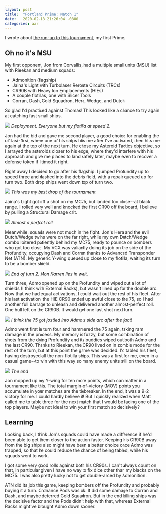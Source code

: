 ```yaml
---
layout: post
title:  "Portland Prime: Match 1"
date:   2020-02-18 21:26:04 -0800
categories: aar
---
```


I wrote about [the run-up to this tournament]({{site.baseurl}}/aar/2020/02/18/portland-prime.html), my first Prime.

## Oh no it's MSU

My first opponent, Jon from Corvallis, had a multiple small units (MSU) list with Rieekan and medium squads:
- Admonition (flagship)
- Jaina's Light with Turbolaser Reroute Circuits (TRCs)
- CR90B with Heavy Ion Emplacements (HIEs)
- A couple flotillas, one with Slicer Tools
- Corran, Dash, Gold Squadron, Hera, Wedge, and Dutch

So glad I'd practiced against Thomas! This looked like a chance to try again at catching fast small ships.

![]({{site.baseurl}}/img/2020-02-08-portland-prime/IMG_4794.jpeg)
_Deployment. Everyone but my flotilla at speed 2._

Jon had the bid and gave me second player, a good choice for enabling the ol' last-first, where one of his ships hits me after I've activated, then hits me again at the top of the next turn. He chose my Asteroid Tactics objective, so I arrayed the asteroids closer to his edge, where they'd interfere with his approach and give me places to land safely later, maybe even to recover a defense token if I timed it right.

Right away I decided to go after his flagship. I jumped Profundity up to speed three and dashed into the debris field, with a repair queued up for turn two. Both drop ships went down top of turn two.

![]({{site.baseurl}}/img/2020-02-08-portland-prime/IMG_4795.jpeg)
_This was my best drop of the tournament_

Jaina's Light got off a shot on my MC75, but landed too close--at black range. I rolled very well and knocked the first CR90 off the board, I believe by pulling a Structural Damage crit.

![]({{site.baseurl}}/img/2020-02-08-portland-prime/IMG_4796.jpeg)
_Almost a perfect roll_

Meanwhile, squads were not much in the fight. Jon's Hera and the evil Dutch/Wedge twins were on the far right, while my own Dutch/Wedge combo loitered patiently behind my MC75, ready to pounce on bombers who got too close. My VCX was valiantly doing its job on the side of the Profundity, occupying Dash and Corran thanks to Advanced Transponder Net (ATN). My generic Y-wing queued up close to my flotilla, waiting its turn to be a bomber shield.

![]({{site.baseurl}}/img/2020-02-08-portland-prime/IMG_4797.jpeg)
_End of turn 2. Mon Karren lies in wait._

Turn three, Admo opened up on the Profundity and wiped out a lot of shields (I think with External Racks), but wasn't lined up for the double arc. Now that we had equal activations, I could wait out the rest of his fleet. After his last activation, the HIE CR90 ended up awful close to the 75, so I had another full barrage to unleash and delivered another almost-perfect roll. One hull left on the CR90B. It would get one last shot next turn.

![]({{site.baseurl}}/img/2020-02-08-portland-prime/IMG_4799.jpeg)
_I think the 75 got jostled into Admo's side arc after the fact!_

Admo went first in turn four and hammered the 75 again, taking ram damage in the process. My memory is fuzzy, but some combination of shots from the dying Profundity and its buddies wiped out both Admo and the last CR90. Thanks to Rieekan, the CR90 lived on in zombie mode for the rest of the turn, but at this point the game was decided. I'd tabled his fleet, having destroyed all the non-flotilla ships. This was a first for me, even in a casual game--to win with this way so many enemy units still on the board.

![]({{site.baseurl}}/img/2020-02-08-portland-prime/IMG_4801.jpeg)
_The end_

Jon mopped up my Y-wing for ten more points, which can matter in a tournament like this. The total margin-of-victory (MOV) points you accumulate in your matches are the tiebreaker. In the end, it was a 9-2 victory for me. I could hardly believe it! But I quickly realized when Matt called me to table three for the next match that I would be facing one of the top players. Maybe not ideal to win your first match so decisively?

## Learning

Looking back, I think Jon's squads could have made a difference if he'd been able to get them closer to the action faster. Keeping his CR90B away from the big ships also might have been a better choice once Admo was trapped, so that he could reduce the chance of being tabled, while his squads went to work.

I got some very good rolls against both his CR90s. I can't always count on that, in particular given I have no way to fix dice other than my blacks on the MC75. I was also pretty lucky not to get double-arced by Admonition.

ATN did its job this game, keeping bombers off the Profundity and probably buying it a turn. Ordnance Pods was ok. It did some damage to Corran and Dash, and maybe deterred Gold Squadron. But in the end killing ships was the decisive factor and the Pods didn't help with that, whereas External Racks might've brought Admo down sooner.
